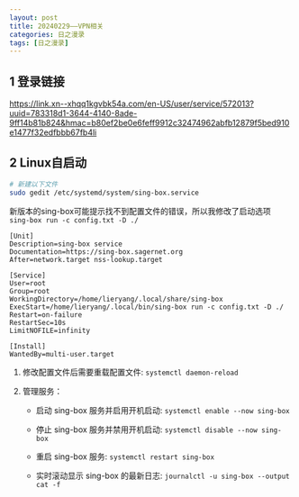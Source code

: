 ```yaml
---
layout: post
title: 20240229——VPN相关 
categories: 日之漫录
tags: [日之漫录]
---
```


## 1 登录链接

https://link.xn--xhqq1kgvbk54a.com/en-US/user/service/572013?uuid=783318d1-3644-4140-8ade-9ff14b81b824&hmac=b80ef2be0e6feff9912c32474962abfb12879f5bed910e1477f32edfbbb67fb4li

## 2 Linux自启动

```sh
# 新建以下文件
sudo gedit /etc/systemd/system/sing-box.service
```

新版本的sing-box可能提示找不到配置文件的错误，所以我修改了启动选项 `sing-box run -c config.txt -D ./ `

```
[Unit]
Description=sing-box service
Documentation=https://sing-box.sagernet.org
After=network.target nss-lookup.target

[Service]
User=root
Group=root
WorkingDirectory=/home/lieryang/.local/share/sing-box
ExecStart=/home/lieryang/.local/bin/sing-box run -c config.txt -D ./
Restart=on-failure
RestartSec=10s
LimitNOFILE=infinity

[Install]
WantedBy=multi-user.target
```

1. 修改配置文件后需要重载配置文件: `systemctl daemon-reload`

2. 管理服务：

   - 启动 sing-box 服务并启用开机启动: `systemctl enable --now sing-box`
   - 停止 sing-box 服务并禁用开机启动: `systemctl disable --now sing-box`

   - 重启 sing-box 服务: `systemctl restart sing-box`

   - 实时滚动显示 sing-box 的最新日志: `journalctl -u sing-box --output cat -f`





